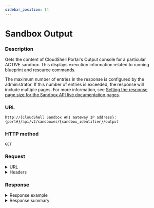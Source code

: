 ```yaml
---
sidebar_position: 14
---
```


# Sandbox Output

### Description

Gets the content of CloudShell Portal's Output console for a particular ACTIVE sandbox. This displays execution information related to running blueprint and resource commands.

The maximum number of entries in the response is configured by the administrator. If this number of entries is exceeded, the response will include multiple pages. For more information, see [Setting the response page size for the Sandbox API live documentation pages](https://help.quali.com/Online%20Help/0.0/Portal/Content/Admn/Wrk-wth-Cnfg-Ky.htm#Controll).

### URL

`http://{CloudShell Sandbox API Gateway IP address}:{port#}/api/v2/sandboxes/{sandbox_identifier}/output`

### HTTP method

`GET`

### Request

<details>
<summary>URL</summary>

| URL Parameters | Description/Comments |
| --- | --- |
| `sandbox_identifier` | The id of the sandbox. <br/> Note: You can get the sandbox ID from the [sandboxes](https://help.quali.com/Online%20Help/0.0/Portal/Content/API/RefGuides/Sndbx-REST-API/REST-API-V2-Ref-Guide.htm?tocpath=CloudShell%20API%20Guide%7CCloudShell%20Sandbox%20API%7C_____3#sandboxe) method, [blueprint start](https://help.quali.com/Online%20Help/0.0/Portal/Content/API/RefGuides/Sndbx-REST-API/REST-API-V2-Ref-Guide.htm?tocpath=CloudShell%20API%20Guide%7CCloudShell%20Sandbox%20API%7C_____3#blueprin3) method, and from the sandbox ID segment in the CloudShell Portal URL. |
| Query parameters | You may add the following optional parameters to the end of the method's URL to filter the number of events. For example - displaying the last 100 events:
``http://{CloudShell Sandbox API Gateway IP address}:{port#}/api/v2/sandboxes/{sandbox_identifier}/activity`?tail=100` `` |
| `tail` | Last number of entries to return. `(integer)` |
| `from_entry_id` | ID of the first entry in the response page to display, which is returned in the `next_entry_id` property of the response `(string)` |
| `since` | Time from which to return all entries. Time must be specified in ISO 8601 format (for example PT23H).`(string)` |
</details>

<details>
<summary>Headers</summary>

Example header format for the `sandbox output` method:

`Authorization: Basic <authorization token returned from the login method>`

`Content-Type: application/json`

By default, the method returns all the output messages that were displayed during the sandbox's lifecycle.

</details>

### Response

<details>
<summary>Response example</summary>

The `sandbox output` method returns the entries from the Output console of a particular sandbox. The response includes :

```javascript
{
   "number_of_returned_entries":"2",
   "next_entry_id":"99434",
   "more_pages":"false",
   "entries":[
      {
         "id":"82159835-2d95-46a9-95ec-9251963d203d",
         "time":"2017-01-15T09:51:17Z",
         "text":"Beginning sandbox setup"
      },
      {
         "id":"79549eaf-7f1a-4180-a88b-e7da27e5075b",
         "time":"2017-01-15T09:51:20Z",
         "text":"Resource: \"\" is now: Online"
      }
   ],
   "_links":{
      "self":{
         "href":"/sandboxes/994bd534-740a-45f5-851f-ff452f2a17a2/output",
         "method":"GET"
      }
   }
}
```
</details>

<details>
<summary>Response summary</summary>

The response properties of the `sandbox output` method are described in the following table.

| Property | Sub Property | Description/Comments |
| --- | --- | --- |
| `number_of_returned_entries` |   | The number of entries in the Output console that match the filter criteria in the request. `(integer)` |
| `next_entry_id` |   | (Relevant if the response includes multiple pages) The ID of the first entry on the next page of the response `(integer)` <br/> Note: To get the next page, run the method again with this value in the `from_entry_id` input parameter. |
| `more_pages` |   | (Relevant if the response includes multiple pages) `true` indicates that there are additional entries that are not displayed in this response page `(bool)` |
| `entries` |   | The details of the output console entry `(array)` |
|   | `id` | The ID of the entry `(string)` |
|   | `time` | The time in which the Output entry was logged `(string)` |
|   | `text` | The text displayed in the Output console for this entry `(string)` |
| `_links` |   | The actions that can be performed on the Output console entries of a sandbox in the user's domain: |
|   | `self` | Provides a link to get the Output console entries for the sandbox via a `GET` request. |

</details>